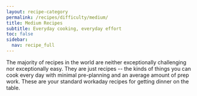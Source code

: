 ```yaml
---
layout: recipe-category
permalink: /recipes/difficulty/medium/
title: Medium Recipes
subtitle: Everyday cooking, everyday effort
toc: false
sidebar:
  nav: recipe_full
---
```

The majority of recipes in the world are neither exceptionally challenging nor exceptionally easy. They are just recipes -- the kinds of things you can cook every day with minimal pre-planning and an average amount of prep work. These are your standard workaday recipes for getting dinner on the table.